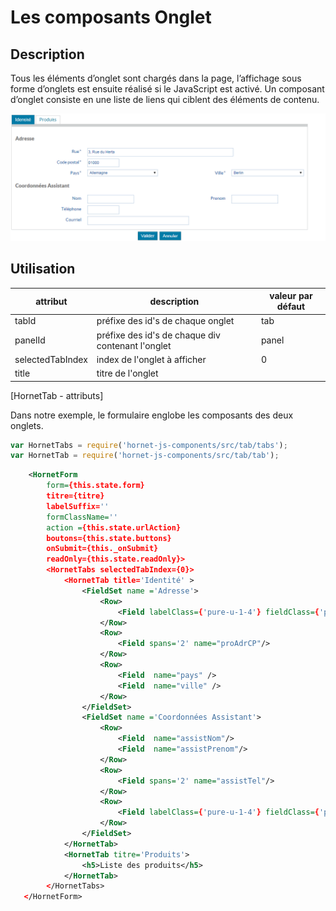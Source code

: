 # Les composants Onglet

## Description

Tous les éléments d’onglet sont chargés dans la page, l’affichage sous forme d’onglets est ensuite réalisé si le JavaScript est activé. Un composant d’onglet consiste en une liste de liens qui ciblent des éléments de contenu.

![Image de deux onglets](./sources/composants/squelette/onglets.png)

## Utilisation

| attribut         | description                                         | valeur par défaut                                |
| ---------------- | --------------------------------------------------- | ------------------------------------------------ |
| tabId            | préfixe des id's de chaque onglet                   | tab                                              |
| panelId          | préfixe des id's de chaque div contenant l'onglet   | panel                                            |
| selectedTabIndex | index de l'onglet à afficher                        | 0                                                |
| title            | titre de l'onglet                                   |                                                  |
[HornetTab - attributs]


Dans notre exemple, le formulaire englobe les composants des deux onglets.

```javascript
var HornetTabs = require('hornet-js-components/src/tab/tabs');
var HornetTab = require('hornet-js-components/src/tab/tab');
```

```xml
    <HornetForm
        form={this.state.form}
        titre={titre}
        labelSuffix=''
        formClassName=''
        action ={this.state.urlAction}
        boutons={this.state.buttons}
        onSubmit={this._onSubmit}
        readOnly={this.state.readOnly}>
        <HornetTabs selectedTabIndex={0}>
            <HornetTab title='Identité' >
                <FieldSet name ='Adresse'>
                    <Row>
                        <Field labelClass={'pure-u-1-4'} fieldClass={'pure-u-1-2'} name="proAdrRue"/>
                    </Row>
                    <Row>
                        <Field spans='2' name="proAdrCP"/>
                    </Row>
                    <Row>
                        <Field  name="pays" />
                        <Field  name="ville" />
                    </Row>
                </FieldSet>
                <FieldSet name ='Coordonnées Assistant'>
                    <Row>
                        <Field  name="assistNom"/>
                        <Field  name="assistPrenom"/>
                    </Row>
                    <Row>
                        <Field spans='2' name="assistTel"/>
                    </Row>
                    <Row>
                        <Field labelClass={'pure-u-1-4'} fieldClass={'pure-u-1-2'} name="assistCourriel"/>
                    </Row>
                </FieldSet>
            </HornetTab>
            <HornetTab titre='Produits'>
                <h5>Liste des produits</h5>
            </HornetTab>
        </HornetTabs>
   </HornetForm>
```
